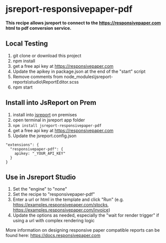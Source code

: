 # jsreport-responsivepaper-pdf

**This recipe allows jsreport to connect to the https://responsivepaper.com html to pdf conversion service.**

## Local Testing

1. git clone or download this project
2. npm install
3. get a free api key at https://responsivepaper.com
4. Update the apikey in package.json at the end of the "start" script
5. Remove comments from node_modules\jsreport-reports\studio\ReportEditor.scss
6. npm start

## Install into JsReport on Prem

1. install into [jsreport](https://jsreport.net/on-prem) on premises
2. open terminal in jsreport app folder
3. `npm install jsreport-responsivepaper-pdf`
4. get a free api key at https://responsivepaper.com
5. Update the jsreport.config.json

```
"extensions": {
  "responsivepaper-pdf": {
    apikey: "_YOUR_API_KEY"
  }
}
```

## Use in Jsreport Studio

1. Set the "engine" to "none"
2. Set the recipe to "responsivepaper-pdf"
3. Enter a url or html in the template and click "Run" (e.g. https://examples.responsivepaper.com/stocks, https://examples.responsivepaper.com/invoice)
4. Update the options as needed, especially the "wait for render trigger" if using a url with complex rendering logic

More information on designing responsive paper compatible reports can be found here: https://docs.responsivepaper.com

